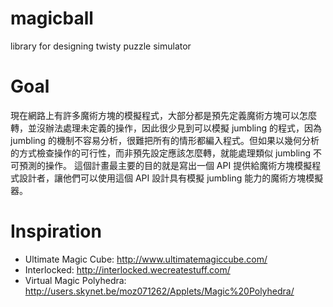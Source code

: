 magicball
=========

library for designing twisty puzzle simulator

# Goal
現在網路上有許多魔術方塊的模擬程式，大部分都是預先定義魔術方塊可以怎麼轉，並沒辦法處理未定義的操作，因此很少見到可以模擬 jumbling 的程式，因為 jumbling 的機制不容易分析，很難把所有的情形都編入程式。但如果以幾何分析的方式檢查操作的可行性，而非預先設定應該怎麼轉，就能處理類似 jumbling 不可預測的操作。
這個計畫最主要的目的就是寫出一個 API 提供給魔術方塊模擬程式設計者，讓他們可以使用這個 API 設計具有模擬 jumbling 能力的魔術方塊模擬器。

# Inspiration
- Ultimate Magic Cube: http://www.ultimatemagiccube.com/
- Interlocked: http://interlocked.wecreatestuff.com/
- Virtual Magic Polyhedra: http://users.skynet.be/moz071262/Applets/Magic%20Polyhedra/
